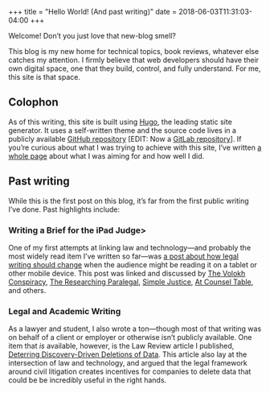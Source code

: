 +++
title = "Hello World! (And past writing)"
date = 2018-06-03T11:31:03-04:00
+++
<p>Welcome!  Don’t you just love that new-blog smell?</p>

<p>This blog is my new home for technical topics, book reviews, whatever else
catches my attention.  I firmly believe that web developers should have their
own digital space, one that they build, control, and fully understand.  For
me, this site is that space.</p>

<h2 id="colophon">Colophon</h2>

<p>As of this writing, this site is built using <a href="https://gohugo.io/">Hugo</a>, the
leading static site generator.  It uses a self-written theme and the source
code lives in a publicly available <a href="https://github.com/dsock/codesections">GitHub repository</a> [EDIT: Now a <a href="https://gitlab.com/codesections/codesections-website">GitLab repository</a>].  If you’re curious about what I was trying to achieve with
this site, I’ve written <a href="/projects/this-website">a whole page</a> about what
I was aiming for and how well I did.</p>

<h2 id="past-writing">Past writing</h2>

While this is the first post on this blog, it’s far from the first public
writing I’ve done.  Past highlights include:

<!-- more -->

<h3 id="writing-a-brief-for-the-ipad-judge">Writing a Brief for the iPad Judge&gt;</h3>

<p>One of my first attempts at linking law and technology—and probably the most widely read item I’ve written so far—was <a href="https://cblr.columbia.edu/writing-a-brief-for-the-ipad-judge" rel="noopen" target="_blank" class="link">a post about how legal writing should change</a> when the audience might be reading it on a tablet or other mobile device.  This post was linked and discussed by <a href="http://volokh.com/2014/01/17/writing-briefs-judges-read-ipads/" rel="noopen" target="_blank" class="link">The Volokh Conspiracy</a>, <a href="https://researchingparalegal.com/2014/01/28/do-you-know-whether-your-judge-uses-an-ipad-or-tablet-find-out-before-you-submit-your-next-brief" rel="noopen" target="_blank" class="link">The Researching Paralegal</a>, <a href="http://blog.simplejustice.us/2014/01/27/its-not-just-a-formatting-thing/" rel="noopen" target="_blank" class="link">Simple Justice</a>, <a href="https://atcounseltable.wordpress.com/2014/01/24/3-ways-to-make-your-brief-read-better-on-an-ipad/" rel="noopen" target="_blank" class="link">At Counsel Table</a>, and others.
  </p><p></p>

<p></p><h3>Legal and Academic Writing</h3>
  <p class="content-p">As a lawyer and student, I also wrote a ton—though most of that writing was on behalf of a client or employer or otherwise isn’t publicly available.  One item that <em>is</em> available, however, is the Law Review article I published, <a href="https://cblr.columbia.edu/wp-content/uploads/2014/08/Sockwell-Intro-+-TOC.pdf" rel="noopen" target="_blank" class="link">Deterring Discovery-Driven Deletions of Data</a>.  This article also lay at the intersection of law and technology, and argued that the legal framework around civil litigation creates incentives for companies to delete data that could be be incredibly useful in the right hands.</p><p></p>

